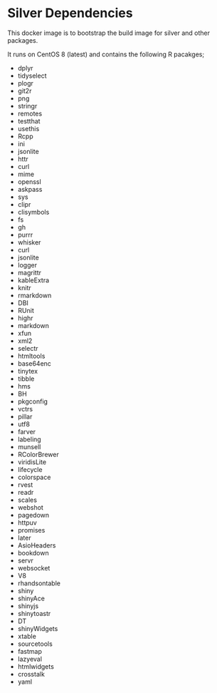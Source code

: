 # Silver Dependencies

This docker image is to bootstrap the build image for silver and other packages. 

It runs on CentOS 8 (latest) and contains the following R pacakges;


* dplyr
* tidyselect
* plogr
* git2r
* png
* stringr
* remotes
* testthat
* usethis
* Rcpp
* ini
* jsonlite
* httr
* curl
* mime
* openssl
* askpass
* sys
* clipr
* clisymbols
* fs
* gh
* purrr
* whisker
* curl
* jsonlite
* logger
* magrittr
* kableExtra
* knitr
* rmarkdown
* DBI
* RUnit
* highr
* markdown
* xfun
* xml2
* selectr
* htmltools
* base64enc
* tinytex
* tibble
* hms
* BH
* pkgconfig
* vctrs
* pillar
* utf8
* farver
* labeling
* munsell
* RColorBrewer
* viridisLite
* lifecycle
* colorspace
* rvest
* readr
* scales
* webshot
* pagedown
* httpuv
* promises 
* later 
* AsioHeaders 
* bookdown
* servr
* websocket
* V8
* rhandsontable
* shiny
* shinyAce
* shinyjs
* shinytoastr
* DT
* shinyWidgets
* xtable
* sourcetools
* fastmap
* lazyeval
* htmlwidgets
* crosstalk
* yaml

